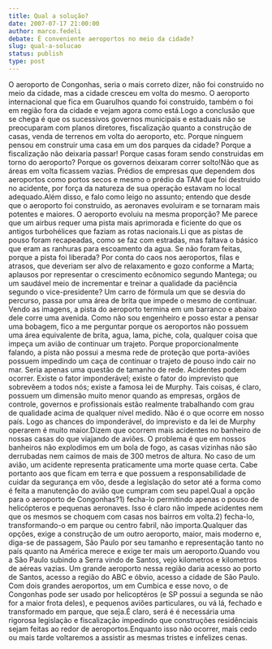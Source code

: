 ```yaml
---
title: Qual a solução?
date: 2007-07-17 21:00:00
author: marco.fedeli
debate: É conveniente aeroportos no meio da cidade?
slug: qual-a-solucao
status: publish 
type: post
---
```


O aeroporto de Congonhas, seria o mais correto dizer, não foi construido no meio da cidade, mas a cidade cresceu em volta do mesmo. O aeroporto internacional que fica em Guarulhos quando foi construido, também o foi em região fora da cidade e vejam agora como está.Logo a conclusão que se chega é que os sucessivos governos municipais e estaduais não se preocuparam com planos diretores, fiscalização quanto a construção de casas, venda de terrenos em volta do aeroporto, etc. Porque ninguem pensou em construir uma casa em um dos parques da cidade? Porque a fiscalização não deixaria passar! Porque casas foram sendo construidas em torno do aeroporto? Porque os governos deixaram correr solto!Não que as áreas em volta ficassem vazias. Prédios de empresas que dependem dos aeroportos como portos secos e mesmo o prédio da TAM que foi destruido no acidente, por força da natureza de sua operação estavam no local adequado.Além disso, e falo como leigo no assunto; entendo que desde que o aeroporto foi construido, as aeronaves evoluiram e se tornaram mais potentes e maiores. O aeroporto evoluiu na mesma proporção? Me parece que um airbus requer uma pista mais aprimorada e ficiente do que os antigos turbohélices que faziam as rotas nacionais.Li que as pistas de pouso foram recapeadas, como se faz com estradas, mas faltava o básico que eram as ranhuras para escoamento da agua. Se não foram feitas, porque a pista foi liberada? Por conta do caos nos aeroportos, filas e atrasos, que deveriam ser alvo de relaxamento e gozo conforme a Marta; aplausos por representar o crescimento ecônomico segundo Mantega; ou um saudável meio de incrementar e treinar a qualidade da paciência segundo o vice-presidente? Um carro de fórmula um que se desvia do percurso, passa por uma área de brita que impede o mesmo de continuar. Vendo as imagens, a pista do aeroporto termina em um barranco e abaixo dele corre uma avenida. Como não sou engenheiro e posso estar a pensar uma bobagem, fico a me perguntar porque os aeroportos não possuem uma área equivalente de brita, agua, lama, piche, cola, qualquer coisa que impeça um avião de continuar um trajeto. Porque proporcionalmente falando, a pista não possui a mesma rede de proteção que porta-aviões possuem impedindo um caça de continuar o trajeto de pouso indo cair no mar. Seria apenas uma questão de tamanho de rede. Acidentes podem ocorrer. Existe o fator imponderável; existe o fator do imprevisto que sobrevêem a todos nós; existe a famosa lei de Murphy. Tais coisas, é claro, possuem um dimensão muito menor quando as empresas, orgãos de controle, governos e profissionais estão realmente trabalhando com grau de qualidade acima de qualquer nível medido. Não é o que ocorre em nosso país. Logo as chances do imponderável, do imprevisto e da lei de Murphy operarem é muito maior.Dizem que ocorrem mais acidentes no banheiro de nossas casas do que viajando de aviões. O problema é que em nossos banheiros não explodimos em um bola de fogo, as casas vizinhas não são derrubadas nem caimos de mais de 300 metros de altura. No caso de um avião, um acidente representa praticamente uma morte quase certa. Cabe portanto aos que ficam em terra e que possuem a responsabilidade de cuidar da segurança em vôo, desde a legislação do setor até a forma como é feita a manutenção do avião que cumpram com seu papel.Qual a opção para o aeroporto de Congonhas?1) fecha-lo permitindo apenas o pouso de helicópteros e pequenas aeronaves. Isso é claro não impede acidentes nem que os mesmos se choquem com casas nos bairros em volta.2) fecha-lo, transformando-o em parque ou centro fabril, não importa.Qualquer das opções, exige a construção de um outro aeroporto, maior, mais moderno e, diga-se de passagem, São Paulo por seu tamanho e representação tanto no país quanto na América merece e exige ter mais um aeroporto.Quando vou a São Paulo subindo a Serra vindo de Santos, vejo kilometros e kilometros de aéreas vazias. Um grande aeroporto nessa região daria acesso ao porto de Santos, acesso a região do ABC e óbvio, acesso a cidade de São Paulo. Com dois grandes aeroportos, um em Cumbica e esse novo, o de Congonhas pode ser usado por helicoptéros (e SP possui a segunda se não for a maior frota deles), e pequenos aviões particulares, ou vá lá, fechado e transformado em parque, que seja.É claro, será é é necessária uma rigorosa legislação e fiscalização impedindo que construções residênciais sejam feitas ao redor de aeroportos.Enquanto isso não ocorrer, mais cedo ou mais tarde voltaremos a assistir as mesmas tristes e infelizes cenas.
